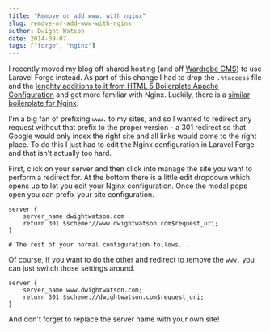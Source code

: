 ```yaml
---
title: "Remove or add www. with nginx"
slug: remove-or-add-www-with-nginx
author: Dwight Watson
date: 2014-09-07
tags: ["forge", "nginx"]
---
```


I recently moved my blog off shared hosting (and off [Wardrobe CMS](https://github.com/wardrobecms/wardrobe)) to use Laravel Forge instead. As part of this change I had to drop the `.htaccess` file and the [lenghty additions to it from HTML 5 Boilerplate Apache Configuration](https://github.com/h5bp/server-configs-apache) and get more familiar with Nginx. Luckily, there is a [similar boilerplate for Nginx](https://github.com/h5bp/server-configs-nginx).

I'm a big fan of prefixing `www.` to my sites, and so I wanted to redirect any request without that prefix to the proper version - a 301 redirect so that Google would only index the right site and all links would come to the right place. To do this I just had to edit the Nginx configuration in Laravel Forge and that isn't actually too hard.

First, click on your server and then click into manage the site you want to perform a redirect for. At the bottom there is a little edit dropdown which opens up to let you edit your Nginx configuration. Once the modal pops open you can prefix your site configuration.

    server {
        server_name dwightwatson.com
        return 301 $scheme://www.dwightwatson.com$request_uri;
    }

    # The rest of your normal configuration follows...

Of course, if you want to do the other and redirect to remove the `www.` you can just switch those settings around.

    server {
        server_name www.dwightwatson.com;
        return 301 $scheme://dwightwatson.com$request_uri;
    }

And don't forget to replace the server name with your own site!
